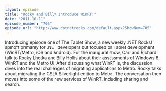 ```yaml
---
layout: episode
title: "Rocky and Billy Introduce WinRT!"
date: "2011-10-11"
episode_number: "705"
episode_url: "http://www.dotnetrocks.com/default.aspx?ShowNum=705"
---
```


Introducing episode one of The Tablet Show, a new weekly .NET Rocks! spinoff primarily for .NET developers but focused on Tablet development (WinRT/Metro, iOS and Android). For the inaugural show, Carl and Richard talk to Rocky Lhotka and Billy Hollis about their assessments of Windows 8, WinRT and the Metro UI. After discussing what WinRT is, the discussion dives into the real challenges of migrating applications to Metro. Rocky talks about migrating the CSLA Silverlight edition to Metro. The conversation then moves into some of the new services of WinRT, including sharing and search. 
